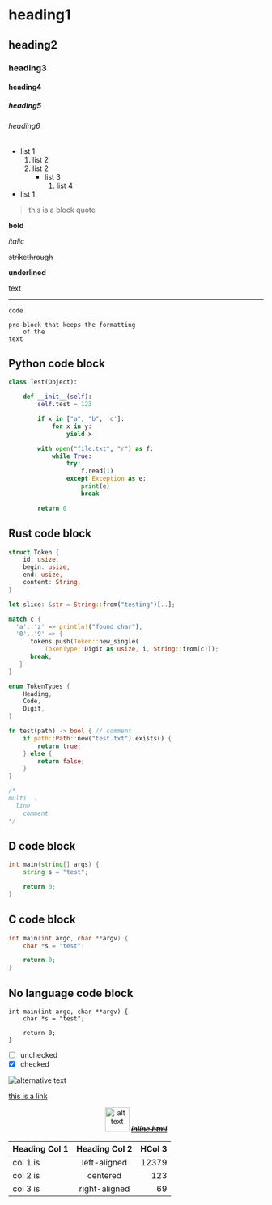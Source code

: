 # heading1

## heading2

### heading3

#### heading4

##### heading5

###### heading6


* list 1
    1. list 2
    1. list 2
        * list 3
            1. list 4
* list 1

> this is a block quote

**bold**

*italic*

~~strikethrough~~

__underlined__

text

---

`code`

    pre-block that keeps the formatting
        of the
    text

## Python code block
```python
class Test(Object):

    def __init__(self):
        self.test = 123

        if x in ["a", "b", 'c']:
            for x in y:
                yield x

        with open("file.txt", "r") as f:
            while True:
                try:
                    f.read(1)
                except Exception as e:
                    print(e)
                    break

        return 0
```

## Rust code block
```rust
struct Token {
    id: usize,
    begin: usize,
    end: usize,
    content: String,
}

let slice: &str = String::from("testing")[..];

match c {
  'a'..'z' => println!("found char"),
  '0'..'9' => {
      tokens.push(Token::new_single(
          TokenType::Digit as usize, i, String::from(c)));
      break;
   }
}

enum TokenTypes {
    Heading,
    Code,
    Digit,
}

fn test(path) -> bool { // comment
    if path::Path::new("test.txt").exists() {
        return true;
    } else {
        return false;
    }
}

/*
multi...
  line
    comment
*/
```

## D code block
```d
int main(string[] args) {
    string s = "test";

    return 0;
}
```

## C code block
```c
int main(int argc, char **argv) {
    char *s = "test";

    return 0;
}
```

## No language code block
```
int main(int argc, char **argv) {
    char *s = "test";

    return 0;
}
```

- [ ] unchecked
- [x] checked

![alternative text](images/icon.png)

[this is a link](https://google.com)

<p align=center>
    <img src="images/icon.png" alt="alt text" height="48" width="48">
    <strike><u><i><b>inline html</b></i></u></strike>
</p>

| Heading Col 1 | Heading Col 2 | HCol 3|
| ------------- |:-------------:| -----:|
| col 1 is      | left-aligned  | 12379 |
| col 2 is      | centered      |   123 |
| col 3 is      | right-aligned |    69 |

